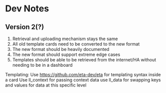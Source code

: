 # Dev Notes

## Version 2(?)

1. Retrieval and uploading mechanism stays the same
2. All old template cards need to be converted to the new format
3. The new format should be heavily documented
4. The new format should support extreme edge cases
5. Templates should be able to be retrieved from the internet/HA without needing to be in a dashboard

Templating:
Use https://github.com/eta-dev/eta for templating syntax inside a card
Use ll_context for passing context data
use ll_data for swapping keys and values for data at this specific level
